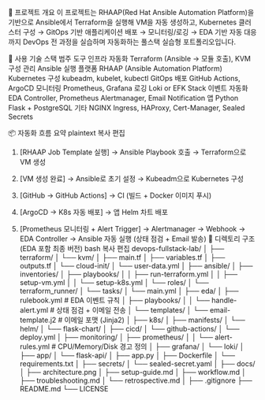 📌 프로젝트 개요
이 프로젝트는 RHAAP(Red Hat Ansible Automation Platform)을 기반으로
Ansible에서 Terraform을 실행해 VM을 자동 생성하고,
Kubernetes 클러스터 구성 → GitOps 기반 애플리케이션 배포 → 모니터링/로깅 → EDA 기반 자동 대응까지
DevOps 전 과정을 실습하며 자동화하는 풀스택 실습형 포트폴리오입니다.

🧱 사용 기술 스택
범주	도구
인프라 자동화	Terraform (Ansible → 모듈 호출), KVM
구성 관리	Ansible
실행 플랫폼	RHAAP (Ansible Automation Platform)
Kubernetes 구성	kubeadm, kubelet, kubectl
GitOps 배포	GitHub Actions, ArgoCD
모니터링	Prometheus, Grafana
로깅	Loki or EFK Stack
이벤트 자동화	EDA Controller, Prometheus Alertmanager, Email Notification
앱	Python Flask + PostgreSQL
기타	NGINX Ingress, HAProxy, Cert-Manager, Sealed Secrets

📦 자동화 흐름 요약
plaintext
복사
편집
1. [RHAAP Job Template 실행]
    → Ansible Playbook 호출
    → Terraform으로 VM 생성

2. [VM 생성 완료]
    → Ansible로 초기 설정
    → Kubeadm으로 Kubernetes 구성

3. [GitHub → GitHub Actions]
    → CI (빌드 + Docker 이미지 푸시)

4. [ArgoCD → K8s 자동 배포]
    → 앱 Helm 차트 배포

5. [Prometheus 모니터링 + Alert Trigger]
    → Alertmanager → Webhook → EDA Controller
    → Ansible 자동 실행 (상태 점검 + Email 발송)
📂 디렉토리 구조 (EDA 포함 최종 버전)
bash
복사
편집
devops-fullstack-lab/
│
├── terraform/
│   └── kvm/
│       ├── main.tf
│       ├── variables.tf
│       ├── outputs.tf
│       └── cloud-init/
│           └── user-data.yml
│
├── ansible/
│   ├── inventories/
│   ├── playbooks/
│   │   ├── run-terraform.yml
│   │   ├── setup-vm.yml
│   │   └── setup-k8s.yml
│   └── roles/
│       └── terraform_runner/
│           └── tasks/
│               └── main.yml
│
├── eda/
│   ├── rulebook.yml                     # EDA 이벤트 규칙
│   ├── playbooks/
│   │   └── handle-alert.yml             # 상태 점검 + 이메일 전송
│   └── templates/
│       └── email-template.j2            # 이메일 포맷 (Jinja2)
│
├── k8s/
│   ├── manifests/
│   └── helm/
│       └── flask-chart/
│
├── cicd/
│   └── github-actions/
│       └── deploy.yml
│
├── monitoring/
│   ├── prometheus/
│   │   └── alert-rules.yml              # CPU/Memory/Disk 경고 정의
│   ├── grafana/
│   └── loki/
│
├── app/
│   └── flask-api/
│       ├── app.py
│       ├── Dockerfile
│       └── requirements.txt
│
├── secrets/
│   └── sealed-secret.yaml
│
├── docs/
│   ├── architecture.png
│   ├── setup-guide.md
│   ├── workflow.md
│   ├── troubleshooting.md
│   └── retrospective.md
│
├── .gitignore
├── README.md
└── LICENSE
